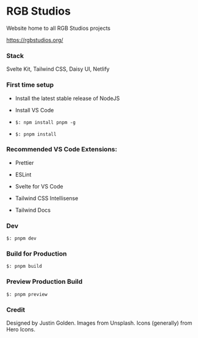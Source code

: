 # RGB Studios

Website home to all RGB Studios projects

https://rgbstudios.org/

### Stack

Svelte Kit, Tailwind CSS, Daisy UI, Netlify

### First time setup

- Install the latest stable release of NodeJS

- Install VS Code

- `$: npm install pnpm -g`

- `$: pnpm install`

### Recommended VS Code Extensions:

- Prettier

- ESLint

- Svelte for VS Code

- Tailwind CSS Intellisense

- Tailwind Docs

### Dev

`$: pnpm dev`

### Build for Production

`$: pnpm build`

### Preview Production Build

`$: pnpm preview`

### Credit

Designed by Justin Golden.
Images from Unsplash.
Icons (generally) from Hero Icons.
